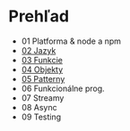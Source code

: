 # Prehľad

- 01 Platforma & node a npm
- [02 Jazyk](02_jazyk.md)
- [03 Funkcie](03_funkcie.md)
- [04 Objekty](04_objekty.md)
- [05 Patterny](05_patterny.md)
- 06 Funkcionálne prog.
- 07 Streamy
- 08 Async
- 09 Testing
